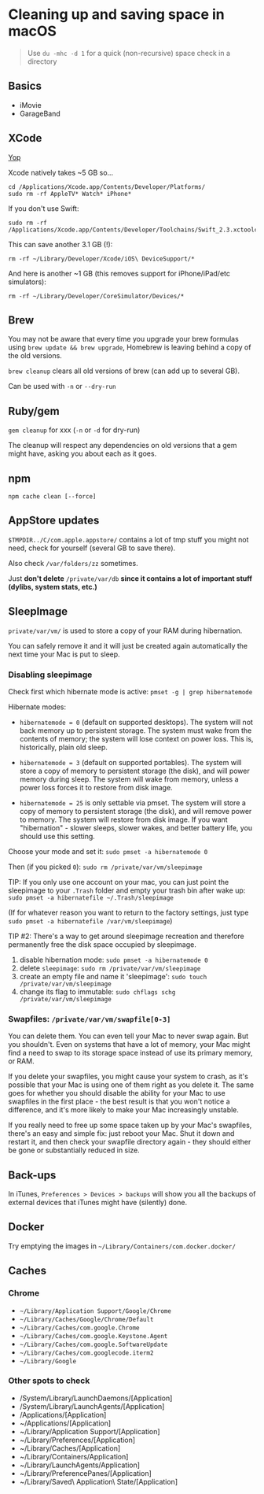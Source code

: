 # Cleaning up and saving space in macOS

> Use `du -mhc -d 1` for a quick (non-recursive) space check in a directory


## Basics

- iMovie
- GarageBand


## XCode
[Yop](https://macperformanceguide.com/blog/2016/20161031_1600-XCode-saving-space.html)

Xcode natively takes ~5 GB so...
```
cd /Applications/Xcode.app/Contents/Developer/Platforms/
sudo rm -rf AppleTV* Watch* iPhone*
```

If you don't use Swift:
```
sudo rm -rf /Applications/Xcode.app/Contents/Developer/Toolchains/Swift_2.3.xctoolchain
```

This can save another 3.1 GB (!):
```
rm -rf ~/Library/Developer/Xcode/iOS\ DeviceSupport/*
```

And here is another ~1 GB (this removes support for iPhone/iPad/etc simulators):
```
rm -rf ~/Library/Developer/CoreSimulator/Devices/*
```

## Brew
You may not be aware that every time you upgrade your brew formulas using `brew update && brew upgrade`, Homebrew is leaving behind a copy of the old versions.

`brew cleanup` clears all old versions of brew (can add up to several GB).

Can be used with `-n` or `--dry-run`

## Ruby/gem
`gem cleanup` for xxx (`-n` or `-d` for dry-run)

The cleanup will respect any dependencies on old versions that a gem might have, asking you about each as it goes.

## npm
`npm cache clean [--force]`

## AppStore updates
`$TMPDIR../C/com.apple.appstore/` contains a lot of tmp stuff you might not need, check for yourself (several GB to save there).

Also check `/var/folders/zz` sometimes.

Just **don't delete** `/private/var/db` **since it contains a lot of important stuff (dylibs, system stats, etc.)**

## SleepImage

`private/var/vm/` 
is used to store a copy of your RAM during hibernation.

You can safely remove it and it will just be created again automatically the next time your Mac is put to sleep.

### Disabling sleepimage
Check first which hibernate mode is active:
`pmset -g | grep hibernatemode`

Hibernate modes:

- `hibernatemode = 0` (default on supported desktops). The system will not back memory up to persistent storage. The system must wake from the contents of memory; the system will lose context on power loss. This is, historically, plain old sleep.

- `hibernatemode = 3` (default on supported portables). The system will store a copy of memory to persistent storage (the disk), and will power memory during sleep. The system will wake from memory, unless a power loss forces it to restore from disk image.

- `hibernatemode = 25` is only settable via pmset. The system will store a copy of memory to persistent storage (the disk), and will remove power to memory. The system will restore from disk image. If you want "hibernation" - slower sleeps, slower wakes, and better battery life, you should use this setting.

Choose your mode and set it:
`sudo pmset -a hibernatemode 0`

Then (if you picked `0`):
`sudo rm /private/var/vm/sleepimage`

TIP:
If you only use one account on your mac, you can just point the sleepimage to your `.Trash` folder and empty your trash bin after wake up:
`sudo pmset -a hibernatefile ~/.Trash/sleepimage`

(If for whatever reason you want to return to the factory settings, just type
`sudo pmset -a hibernatefile /var/vm/sleepimage`)



TIP #2:
There's a way to get around sleepimage recreation and therefore permanently free the disk space occupied by sleepimage.

1. disable hibernation mode:
`sudo pmset -a hibernatemode 0`
2. delete `sleepimage`:
`sudo rm /private/var/vm/sleepimage`
3. create an empty file and name it 'sleepimage':
`sudo touch /private/var/vm/sleepimage`
4. change its flag to immutable:
`sudo chflags schg /private/var/vm/sleepimage`


### Swapfiles: `/private/var/vm/swapfile[0-3]`
You can delete them. You can even tell your Mac to never swap again. But you shouldn't. Even on systems that have a lot of memory, your Mac might find a need to swap to its storage space instead of use its primary memory, or RAM.

If you delete your swapfiles, you might cause your system to crash, as it's possible that your Mac is using one of them right as you delete it. The same goes for whether you should disable the ability for your Mac to use swapfiles in the first place - the best result is that you won't notice a difference, and it's more likely to make your Mac increasingly unstable.

If you really need to free up some space taken up by your Mac's swapfiles, there's an easy and simple fix: just reboot your Mac. Shut it down and restart it, and then check your swapfile directory again - they should either be gone or substantially reduced in size.


## Back-ups
In iTunes, `Preferences > Devices > backups` will show you all the backups of external devices that iTunes might have (silently) done.

## Docker
Try emptying the images in ```~/Library/Containers/com.docker.docker/```


## Caches

### Chrome

- `~/Library/Application Support/Google/Chrome`
- `~/Library/Caches/Google/Chrome/Default`
- `~/Library/Caches/com.google.Chrome`
- `~/Library/Caches/com.google.Keystone.Agent`
- `~/Library/Caches/com.google.SoftwareUpdate`
- `~/Library/Caches/com.googlecode.iterm2`
- `~/Library/Google`

### Other spots to check

- /System/Library/LaunchDaemons/[Application]
- /System/Library/LaunchAgents/[Application]
- /Applications/[Application]
- ~/Applications/[Application]
- ~/Library/Application Support/[Application]
- ~/Library/Preferences/[Application]
- ~/Library/Caches/[Application]
- ~/Library/Containers/Application]
- ~/Library/LaunchAgents/Application]
- ~/Library/PreferencePanes/[Application]
- ~/Library/Saved\ Application\ State/[Application]

